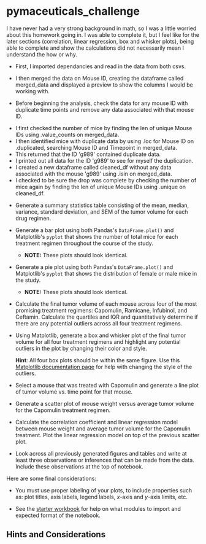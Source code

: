 # pymaceuticals_challenge

I have never had a very strong background in math, so I was a little worried about this homework going in. I was able to complete it, but I feel like for the later sections (correlation, linear regression, box and whisker plots), being able to complete and show the calculations did not necessarily mean I understand the how or why. 

- First, I imported dependancies and read in the data from both csvs.

- I then merged the data on Mouse ID, creating the dataframe called merged_data and displayed a preview to show the columns I would be working with.

* Before beginning the analysis, check the data for any mouse ID with duplicate time points and remove any data associated with that mouse ID.

- I first checked the number of mice by finding the len of unique Mouse IDs using .value_counts on merged_data.
- I then identified mice with duplicate data by using .loc for Mouse ID on .duplicated, searching  Mouse ID and Timepoint in merged_data. 
- This returned that the ID 'g989' contained duplicate data.
- I printed out all data for the ID 'g989' to see for myself the duplication.
- I created a new dataframe called cleaned_df without any data associated with the mouse 'g989' using .isin on merged_data. 
- I checked to be sure the drop was complete by checking the number of mice again by finding the len of unique Mouse IDs using .unique on cleaned_df.


* Generate a summary statistics table consisting of the mean, median, variance, standard deviation, and SEM of the tumor volume for each drug regimen.



* Generate a bar plot using both Pandas's `DataFrame.plot()` and Matplotlib's `pyplot` that shows  the number of total mice for each treatment regimen throughout the course of the study.

  * **NOTE:** These plots should look identical.

* Generate a pie plot using both Pandas's `DataFrame.plot()` and Matplotlib's `pyplot` that shows the distribution of female or male mice in the study.

  * **NOTE:** These plots should look identical.

* Calculate the final tumor volume of each mouse across four of the most promising treatment regimens: Capomulin, Ramicane, Infubinol, and Ceftamin. Calculate the quartiles and IQR and quantitatively determine if there are any potential outliers across all four treatment regimens.

* Using Matplotlib, generate a box and whisker plot of the final tumor volume for all four treatment regimens and highlight any potential outliers in the plot by changing their color and style.

  **Hint**: All four box plots should be within the same figure. Use this [Matplotlib documentation page](https://matplotlib.org/gallery/pyplots/boxplot_demo_pyplot.html#sphx-glr-gallery-pyplots-boxplot-demo-pyplot-py) for help with changing the style of the outliers.

* Select a mouse that was treated with Capomulin and generate a line plot of tumor volume vs. time point for that mouse.

* Generate a scatter plot of mouse weight versus average tumor volume for the Capomulin treatment regimen.

* Calculate the correlation coefficient and linear regression model between mouse weight and average tumor volume for the Capomulin treatment. Plot the linear regression model on top of the previous scatter plot.

* Look across all previously generated figures and tables and write at least three observations or inferences that can be made from the data. Include these observations at the top of notebook.

Here are some final considerations:

* You must use proper labeling of your plots, to include properties such as: plot titles, axis labels, legend labels, _x_-axis and _y_-axis limits, etc.

* See the [starter workbook](Pymaceuticals/pymaceuticals_starter.ipynb) for help on what modules to import and expected format of the notebook.

## Hints and Considerations